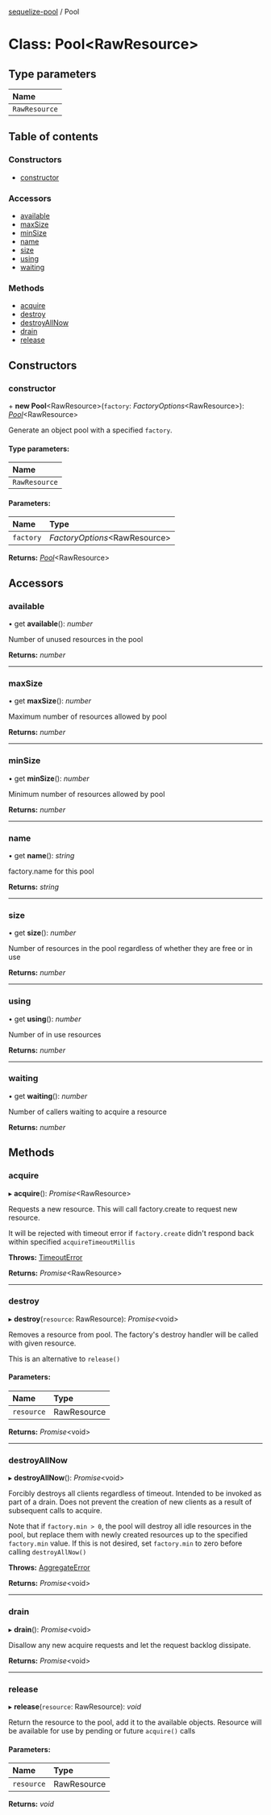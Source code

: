 [sequelize-pool](../README.md) / Pool

# Class: Pool<RawResource\>

## Type parameters

Name |
:------ |
`RawResource` |

## Table of contents

### Constructors

- [constructor](pool.md#constructor)

### Accessors

- [available](pool.md#available)
- [maxSize](pool.md#maxsize)
- [minSize](pool.md#minsize)
- [name](pool.md#name)
- [size](pool.md#size)
- [using](pool.md#using)
- [waiting](pool.md#waiting)

### Methods

- [acquire](pool.md#acquire)
- [destroy](pool.md#destroy)
- [destroyAllNow](pool.md#destroyallnow)
- [drain](pool.md#drain)
- [release](pool.md#release)

## Constructors

### constructor

\+ **new Pool**<RawResource\>(`factory`: *FactoryOptions*<RawResource\>): [*Pool*](pool.md)<RawResource\>

Generate an object pool with a specified `factory`.

#### Type parameters:

Name |
:------ |
`RawResource` |

#### Parameters:

Name | Type |
:------ | :------ |
`factory` | *FactoryOptions*<RawResource\> |

**Returns:** [*Pool*](pool.md)<RawResource\>

## Accessors

### available

• get **available**(): *number*

Number of unused resources in the pool

**Returns:** *number*

___

### maxSize

• get **maxSize**(): *number*

Maximum number of resources allowed by pool

**Returns:** *number*

___

### minSize

• get **minSize**(): *number*

Minimum number of resources allowed by pool

**Returns:** *number*

___

### name

• get **name**(): *string*

factory.name for this pool

**Returns:** *string*

___

### size

• get **size**(): *number*

Number of resources in the pool regardless of
whether they are free or in use

**Returns:** *number*

___

### using

• get **using**(): *number*

Number of in use resources

**Returns:** *number*

___

### waiting

• get **waiting**(): *number*

Number of callers waiting to acquire a resource

**Returns:** *number*

## Methods

### acquire

▸ **acquire**(): *Promise*<RawResource\>

Requests a new resource. This will call factory.create to request new resource.

It will be rejected with timeout error if `factory.create` didn't respond
back within specified `acquireTimeoutMillis`

**Throws:** [TimeoutError](timeouterror.md)

**Returns:** *Promise*<RawResource\>

___

### destroy

▸ **destroy**(`resource`: RawResource): *Promise*<void\>

Removes a resource from pool. The factory's destroy handler will be called with given resource.

This is an alternative to `release()`

#### Parameters:

Name | Type |
:------ | :------ |
`resource` | RawResource |

**Returns:** *Promise*<void\>

___

### destroyAllNow

▸ **destroyAllNow**(): *Promise*<void\>

Forcibly destroys all clients regardless of timeout. Intended to be
invoked as part of a drain. Does not prevent the creation of new
clients as a result of subsequent calls to acquire.

Note that if `factory.min > 0`, the pool will destroy all idle resources
in the pool, but replace them with newly created resources up to the
specified `factory.min` value.  If this is not desired, set `factory.min`
to zero before calling `destroyAllNow()`

**Throws:** [AggregateError](aggregateerror.md)

**Returns:** *Promise*<void\>

___

### drain

▸ **drain**(): *Promise*<void\>

Disallow any new acquire requests and let the request backlog dissipate.

**Returns:** *Promise*<void\>

___

### release

▸ **release**(`resource`: RawResource): *void*

Return the resource to the pool, add it to the available objects.
Resource will be available for use by pending or future `acquire()` calls

#### Parameters:

Name | Type |
:------ | :------ |
`resource` | RawResource |

**Returns:** *void*
